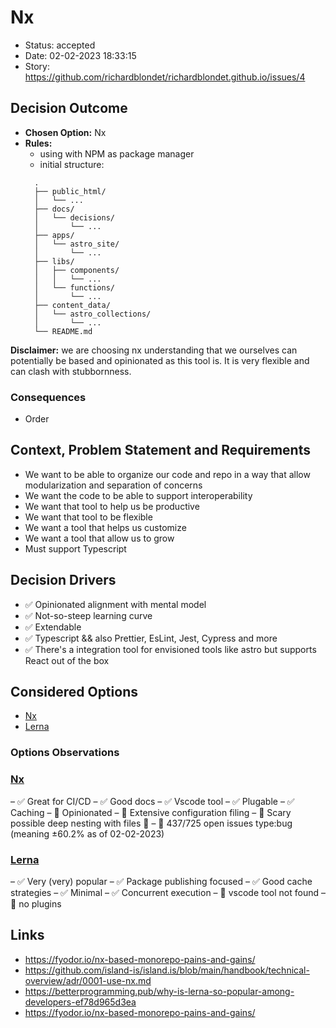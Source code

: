 # Nx

- Status: accepted
- Date: 02-02-2023 18:33:15
- Story: https://github.com/richardblondet/richardblondet.github.io/issues/4

## Decision Outcome

- **Chosen Option:** Nx
- **Rules:** 
  - using with NPM as package manager
  - initial structure:
  ```
    .
    ├── public_html/
    │   └── ...
    ├── docs/
    │   └── decisions/
    │       └── ...
    ├── apps/
    │   └── astro_site/
    │       └── ...
    ├── libs/
    │   ├── components/
    │   │   └── ...
    │   └── functions/
    │       └── ...
    ├── content_data/
    │   └── astro_collections/
    │       └── ...
    └── README.md
  ```


**Disclaimer:** we are choosing nx understanding that we ourselves can potentially be based and opinionated as this tool is. It is very flexible and can clash with stubbornness.


### Consequences

- Order

## Context, Problem Statement and Requirements

- We want to be able to organize our code and repo in a way that allow modularization and separation of concerns
- We want the code to be able to support interoperability 
- We want that tool to help us be productive
- We want that tool to be flexible
- We want a tool that helps us customize
- We want a tool that allow us to grow
- Must support Typescript


## Decision Drivers

- ✅ Opinionated alignment with mental model
- ✅ Not-so-steep learning curve
- ✅ Extendable
- ✅ Typescript && also Prettier, EsLint, Jest, Cypress and more
- ✅ There's a integration tool for envisioned tools like astro but supports React out of the box


## Considered Options

- [Nx](https://nx.dev/)
- [Lerna](https://lerna.js.org/)

### Options Observations

### [Nx](https://nx.dev/)

– ✅ Great for CI/CD
– ✅ Good docs
– ✅ Vscode tool
– ✅ Plugable
– ✅ Caching
– 🚫 Opinionated
– 🚫 Extensive configuration filing
– 🚫 Scary possible deep nesting with files 👀
– 🚫 437/725 open issues type:bug (meaning ±60.2% as of 02-02-2023)

### [Lerna](https://lerna.js.org/)

– ✅ Very (very) popular 
– ✅ Package publishing focused
– ✅ Good cache strategies
– ✅ Minimal
– ✅ Concurrent execution
– 🚫 vscode tool not found
– 🚫 no plugins

## Links

- https://fyodor.io/nx-based-monorepo-pains-and-gains/
- https://github.com/island-is/island.is/blob/main/handbook/technical-overview/adr/0001-use-nx.md
- https://betterprogramming.pub/why-is-lerna-so-popular-among-developers-ef78d965d3ea
- https://fyodor.io/nx-based-monorepo-pains-and-gains/
